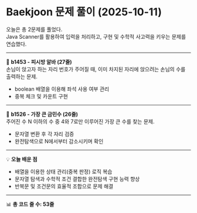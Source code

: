 # Baekjoon 문제 풀이 (2025-10-11)  
오늘은 총 2문제를 풀었다.  
Java Scanner를 활용하여 입력을 처리하고, 구현 및 수학적 사고력을 키우는 문제를 연습했다.  

---

📘 **b1453 - 피시방 알바 (27줄)**  
손님이 앉고자 하는 자리 번호가 주어질 때, 이미 차지된 자리에 앉으려는 손님의 수를 출력하는 문제.  
- boolean 배열을 이용해 좌석 사용 여부 관리  
- 중복 체크 및 카운트 구현  

---

📘 **b1526 - 가장 큰 금민수 (26줄)**  
주어진 수 N 이하의 수 중 4와 7로만 이루어진 가장 큰 수를 찾는 문제.  
- 문자열 변환 후 각 자리 검증  
- 완전탐색으로 N에서부터 감소시키며 확인  

---

💡 **오늘 배운 점**  
- 배열을 이용한 상태 관리(중복 판정) 로직 복습  
- 문자열 탐색과 수학적 조건 결합한 완전탐색 구현 능력 향상  
- 반복문 및 조건문의 효율적 조합으로 문제 해결  

---

📊 **총 코드 줄 수: 53줄**
